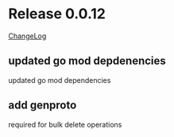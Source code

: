 # Release 0.0.12

[ChangeLog](https://github.com/kuidio/kuid/releases)

## updated go mod depdenencies

updated go mod dependencies

## add genproto

required for bulk delete operations